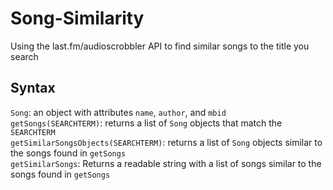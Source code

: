 # Song-Similarity
Using the last.fm/audioscrobbler API to find similar songs to the title you search

## Syntax
`Song`: an object with attributes `name`, `author`, and `mbid`  
`getSongs(SEARCHTERM)`: returns a list of `Song` objects that match the `SEARCHTERM`  
`getSimilarSongsObjects(SEARCHTERM)`: returns a list of `Song` objects similar to the songs found in `getSongs`  
`getSimilarSongs`: Returns a readable string with a list of songs similar to the songs found in `getSongs`
